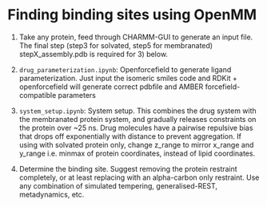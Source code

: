 
# Finding binding sites using OpenMM 

1) Take any protein, feed through CHARMM-GUI to generate an input file. The final step (step3 for solvated, step5 for membranated) stepX_assembly.pdb is required for 3) below. 

2) `drug_parameterization.ipynb`: Openforcefield to generate ligand parameterization. Just input the isomeric smiles code and RDKit + openforcefield will generate correct pdbfile and AMBER forcefield-compatible parameters

3) `system_setup.ipynb`: System setup. This combines the drug system with the membranated protein system, and gradually releases constraints on the protein over ~25 ns. Drug molecules have a pairwise repulsive bias that drops off exponentially with distance to prevent aggregation. If using with solvated protein only, change z_range to mirror x_range and y_range i.e. minmax of protein coordinates, instead of lipid coordinates. 

4) Determine the binding site. Suggest removing the protein restraint completely, or at least replacing with an alpha-carbon only restraint. Use any combination of simulated tempering, generalised-REST, metadynamics, etc.




<!---
https://dont-be-afraid-to-commit.readthedocs.io/en/latest/git/commandlinegit.html
-->
